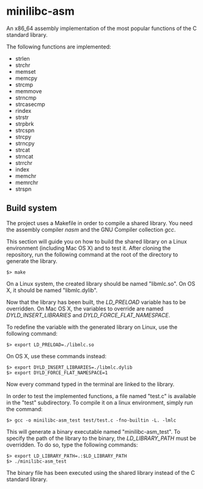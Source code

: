 # minilibc-asm
An x86_64 assembly implementation of the most popular functions of the C standard library.

The following functions are implemented:

* strlen
* strchr
* memset
* memcpy
* strcmp
* memmove
* strncmp
* strcasecmp
* rindex
* strstr
* strpbrk
* strcspn
* strcpy
* strncpy
* strcat
* strncat
* strrchr
* index
* memchr
* memrchr
* strspn

## Build system

The project uses a Makefile in order to compile a shared library.
You need the assembly compiler *nasm* and the GNU Compiler collection *gcc*.

This section will guide you on how to build the shared library on a Linux environment (including Mac OS X) and to
test it.
After cloning the repository, run the following command at the root of the directory to generate the library.

```
$> make
```

On a Linux system, the created library should be named "libmlc.so". On OS X, it should be named "libmlc.dylib".

Now that the library has been built, the *LD_PRELOAD* variable has to be overridden. On Mac OS X, the variables to
override are named *DYLD_INSERT_LIBRARIES* and *DYLD_FORCE_FLAT_NAMESPACE*.

To redefine the variable with the generated library on Linux, use the following command:

```
$> export LD_PRELOAD=./libmlc.so
```

On OS X, use these commands instead:

```
$> export DYLD_INSERT_LIBRARIES=./libmlc.dylib
$> export DYLD_FORCE_FLAT_NAMESPACE=1
```

Now every command typed in the terminal are linked to the library.

In order to test the implemented functions, a file named "test.c" is available in the "test" subdirectory.
To compile it on a linux environment, simply run the command:

```
$> gcc -o minilibc-asm_test test/test.c -fno-builtin -L. -lmlc
```

This will generate a binary executable named "minilibc-asm_test".
To specify the path of the library to the binary, the *LD_LIBRARY_PATH* must be overridden.
To do so, type the following commands:

```
$> export LD_LIBRARY_PATH=.:$LD_LIBRARY_PATH
$> ./minilibc-asm_test
```

The binary file has been executed using the shared library instead of the C standard library.
